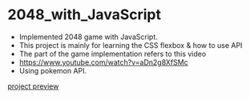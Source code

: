 # 2048_with_JavaScript

- Implemented 2048 game with JavaScript.
- This project is mainly for learning the CSS flexbox & how to use API
- The part of the game implementation refers to this video
- https://www.youtube.com/watch?v=aDn2g8XfSMc
- Using pokemon API.

[project preview](preview.png)
